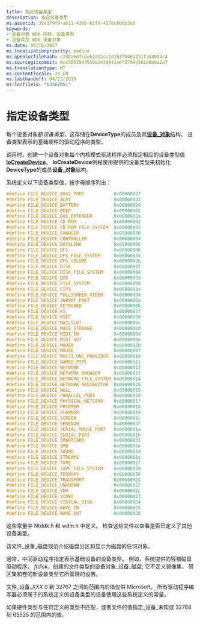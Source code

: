 ```yaml
---
title: 指定设备类型
description: 指定设备类型
ms.assetid: 32e179f9-ab11-4360-b2fd-4276c6b6b3a0
keywords:
- 设备对象 WDK 内核，设备类型
- 设备类型 WDK 设备对象
ms.date: 06/16/2017
ms.localizationpriority: medium
ms.openlocfilehash: c2d926dfcdeb1d32cc1d183f0482251f344934c4
ms.sourcegitcommit: 0cc5051945559a242d941a6f2799d161d8eba2a7
ms.translationtype: MT
ms.contentlocale: zh-CN
ms.lasthandoff: 04/23/2019
ms.locfileid: "63367851"
---
```

# <a name="specifying-device-types"></a>指定设备类型





每个设备对象都*设备类型*，这存储在**DeviceType**的成员及其[**设备\_对象**](https://msdn.microsoft.com/library/windows/hardware/ff543147)结构。 设备类型表示的基础硬件的驱动程序的类型。

调用时，创建一个设备对象每个内核模式驱动程序必须指定相应的设备类型值[ **IoCreateDevice**](https://msdn.microsoft.com/library/windows/hardware/ff548397)。 **IoCreateDevice**例程使用提供的设备类型来初始化**DeviceType**的成员**设备\_对象**结构。

系统定义以下设备类型值，按字母顺序列出：

```cpp
#define FILE_DEVICE_8042_PORT           0x00000027
#define FILE_DEVICE_ACPI                0x00000032
#define FILE_DEVICE_BATTERY             0x00000029
#define FILE_DEVICE_BEEP                0x00000001
#define FILE_DEVICE_BUS_EXTENDER        0x0000002a
#define FILE_DEVICE_CD_ROM              0x00000002
#define FILE_DEVICE_CD_ROM_FILE_SYSTEM  0x00000003
#define FILE_DEVICE_CHANGER             0x00000030
#define FILE_DEVICE_CONTROLLER          0x00000004
#define FILE_DEVICE_DATALINK            0x00000005
#define FILE_DEVICE_DFS                 0x00000006
#define FILE_DEVICE_DFS_FILE_SYSTEM     0x00000035
#define FILE_DEVICE_DFS_VOLUME          0x00000036
#define FILE_DEVICE_DISK                0x00000007
#define FILE_DEVICE_DISK_FILE_SYSTEM    0x00000008
#define FILE_DEVICE_DVD                 0x00000033
#define FILE_DEVICE_FILE_SYSTEM         0x00000009
#define FILE_DEVICE_FIPS                0x0000003a
#define FILE_DEVICE_FULLSCREEN_VIDEO    0x00000034
#define FILE_DEVICE_INPORT_PORT         0x0000000a
#define FILE_DEVICE_KEYBOARD            0x0000000b
#define FILE_DEVICE_KS                  0x0000002f
#define FILE_DEVICE_KSEC                0x00000039
#define FILE_DEVICE_MAILSLOT            0x0000000c
#define FILE_DEVICE_MASS_STORAGE        0x0000002d
#define FILE_DEVICE_MIDI_IN             0x0000000d
#define FILE_DEVICE_MIDI_OUT            0x0000000e
#define FILE_DEVICE_MODEM               0x0000002b
#define FILE_DEVICE_MOUSE               0x0000000f
#define FILE_DEVICE_MULTI_UNC_PROVIDER  0x00000010
#define FILE_DEVICE_NAMED_PIPE          0x00000011
#define FILE_DEVICE_NETWORK             0x00000012
#define FILE_DEVICE_NETWORK_BROWSER     0x00000013
#define FILE_DEVICE_NETWORK_FILE_SYSTEM 0x00000014
#define FILE_DEVICE_NETWORK_REDIRECTOR  0x00000028
#define FILE_DEVICE_NULL                0x00000015
#define FILE_DEVICE_PARALLEL_PORT       0x00000016
#define FILE_DEVICE_PHYSICAL_NETCARD    0x00000017
#define FILE_DEVICE_PRINTER             0x00000018
#define FILE_DEVICE_SCANNER             0x00000019
#define FILE_DEVICE_SCREEN              0x0000001c
#define FILE_DEVICE_SERENUM             0x00000037
#define FILE_DEVICE_SERIAL_MOUSE_PORT   0x0000001a
#define FILE_DEVICE_SERIAL_PORT         0x0000001b
#define FILE_DEVICE_SMARTCARD           0x00000031
#define FILE_DEVICE_SMB                 0x0000002e
#define FILE_DEVICE_SOUND               0x0000001d
#define FILE_DEVICE_STREAMS             0x0000001e
#define FILE_DEVICE_TAPE                0x0000001f
#define FILE_DEVICE_TAPE_FILE_SYSTEM    0x00000020
#define FILE_DEVICE_TERMSRV             0x00000038
#define FILE_DEVICE_TRANSPORT           0x00000021
#define FILE_DEVICE_UNKNOWN             0x00000022
#define FILE_DEVICE_VDM                 0x0000002c
#define FILE_DEVICE_VIDEO               0x00000023
#define FILE_DEVICE_VIRTUAL_DISK        0x00000024
#define FILE_DEVICE_WAVE_IN             0x00000025
#define FILE_DEVICE_WAVE_OUT            0x00000026
```

这些常量中 Ntddk.h 和 wdm.h 中定义。 检查这些文件以查看是否已定义了其他设备类型。

该文件\_设备\_磁盘规范介绍磁盘分区和显示为磁盘的任何对象。

通常，中间驱动程序指定表示基础设备的设备类型。 例如，系统提供的容错磁盘驱动程序， *ftdisk*，创建的文件类型的设备对象\_设备\_磁盘; 它不定义镜像集、 带区集和卷的新设备类型它所管理的设置。

文件\_设备\_*XXX* 0 到 32767 之间的范围内的值仅供 Microsoft。 所有驱动程序编写器必须属于的系统定义的设备类型的设备使用这些系统定义的常量。

如果硬件类型与任何定义的类型不匹配，或者文件的值指定\_设备\_未知或 32768 到 65535 的范围内的值。

 

 




